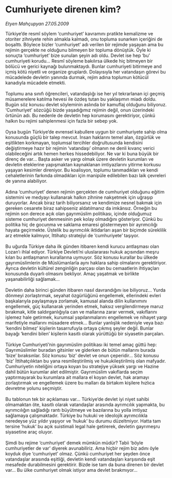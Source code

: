 # Cumhuriyete direnen kim?

*Etyen Mahçupyan 27.05.2009*

<div class="taraf_structure_2col_1zq">
<div class="margen_n">



 <p>Türkiye’de resmî söylem ‘cumhuriyet’ kavramını pratikte kemalizme ve otoriter zihniyete rehin almakla kalmadı, onu topluma sunarken içeriğini de boşalttı. Böylece bizler ‘cumhuriyet’ adı verilen bir rejimde yaşayan ama bu rejimin gerçekte ne olduğunu bilmeyen bir topluma dönüştük. Öyle ki sonuçta ‘cumhuriyet’ bize sunulan şeyin adı oldu. Devlet ise hep ‘bu’ cumhuriyeti korudu... Resmî söyleme bakılırsa ülkede hiç bitmeyen bir bölücü ve gerici kaynağı bulunmaktaydı. Bunlar cumhuriyeti bitirmeye and içmiş kötü niyetli ve organize gruplardı. Dolayısıyla her vatandaşın görevi bu mücadelede devletin yanında durmak, rejim adına toplumun kötücül kanadıyla mücadele etmekti. <br/><br/>Toplumu ana sınıfı öğrencileri, vatandaşlığı ise her yıl tekrarlanan içi geçmiş müsamerelere katılma hevesi ile özdeş tutan bu yaklaşımın miadı doldu. Bugün söz konusu devlet söyleminin aslında bir kamuflaj olduğunu biliyoruz. ‘Cumhuriyet’ sözcüğü bizde yaşadığımız rejimin değil, onun üzerindeki örtünün adı. Bu nedenle de devletin hep korumasını gerektiriyor, çünkü halkın bu rejimi sahiplenmesi için fazla bir sebep yok. <br/><br/>Oysa bugün Türkiye’de evrensel kabullere uygun bir cumhuriyete sahip olma konusunda güçlü bir talep mevcut. İnsan haklarını temel alan, özgürlük ve eşitlikten korkmayan, toplumsal tercihler doğrultusunda kendisini değiştirmeye hazır bir rejimin ‘vatandaşı’ olmanın ne denli kıvanç verici olabileceğini artık hemen herkes hissedebiliyor. Ne var ki buna büyük bir direnç de var... Başta asker ve yargı olmak üzere devletin kurumları ve devletin eteklerine yapışmaktan kaynaklanan imtiyazlarını yitirme korkusu yaşayan kesimler direniyor. Bu koalisyon, toplumu tanımadıkları ve kendi cehaletlerinin farkında olmadıkları için manipüle edilebilen bazı laik çevreleri de yanına alabiliyor. <br/><br/>Adına ‘cumhuriyet’ denen rejimin gerçekten de cumhuriyet olduğunu eğitim sistemini ve medyayı kullanarak halkın zihnine nakşetmek için uğraşıp duruyorlar. Ancak biraz tarih biliyorsanız ve kendimize nesnel bakmak için gereken cesarete biraz sahipseniz aldatılmanız da imkânsız. Örneğin bu rejimin son derece açık olan gayrımüslim politikası, içinde olduğumuz sisteme cumhuriyet denmesinin pek kolay olmadığını gösteriyor. Çünkü bu politika hiç de gocunma ve saklama emaresi göstermeyen bir ayrımcılığı hayata geçirmekte. Üstelik bu ayrımcılık iktidarları aşan bir biçimde süreklilik arz etmekle kalmıyor, İttihatçı stratejiyi de ‘cumhuriyete’ taşıyor. <br/><br/>Bu uğurda Türkiye daha ilk günden itibaren kendi kurucu antlaşması olan Lozan’ı ihlal ediyor. Türkiye Devleti’ni uluslararası hukuk açısından meşru kılan bu antlaşmanın kurallarına uymuyor. Söz konusu kurallar bu ülkede gayrımüslimlerin de Müslümanlarla aynı haklara sahip olmalarını gerektiriyor. Ayrıca devletin kültürel zenginliğin parçası olan bu cemaatlerin ihtiyaçları konusunda duyarlı olmasını bekliyor. Amaç yaşatmak ve birlikte yaşanabilirliği sağlamak... <br/><br/>Devletin daha birinci günden itibaren nasıl davrandığını ise biliyoruz... Yurda dönmeyi zorlaştırmak, seyahat özgürlüğünü engellemek, ellerindeki evleri başkalarıyla paylaşmaya zorlamak, kamusal alanda dilin kullanımını engellemek, güç kullanarak yerinden etmek, haksız vergilendirmeye maruz bırakmak, kitle saldırganlığıyla can ve mallarına zarar vermek, vakıflarını işlemez hale getirmek, kurumsal yapılanmalarını engellemek ve nihayet yargı marifetiyle mallarını müsadere etmek... Bunlar yanlışlık nedeniyle veya bazı ‘kendini bilmez’ kişilerin tasarrufuyla ortaya çıkmış şeyler değil. Bunlar bayağı ‘kendini bilen’ kişilerin kasıtlı olarak yürüttüğü bir siyasetin parçaları. <br/><br/>Türkiye Cumhuriyeti’nin gayrımüslim politikası iki temel amaç güttü hep: Gayrımüslimler buradan gitsinler ve giderken de bütün mallarını burada ‘bize’ bıraksınlar. Söz konusu ‘biz’ devlet ve onun çeperidir... Söz konusu ‘biz’ İttihatçılıktan bu yana resmîleştirilmiş ve hukukileştirilmiş olan mafyadır. Cumhuriyetin niteliğini ortaya koyan bu stratejiye yüksek yargı ve Hazine dahil bütün kurumlar alet edilmiştir. Gayrımüslim vakıflarda seçim yaptırmayarak bu kurumlara ait mallara el koyan devlet, hak aramayı zorlaştırmak ve engellemek üzere bu malları da birtakım kişilere hızlıca devretme yolunu seçmiştir. <br/><br/>Bu tablonun tek bir açıklaması var... Türkiye’de devlet iyi niyet sahibi olmamaktan öte, kasıtlı olarak vatandaşlar arasında ayrımcılık yapmakta, bu ayrımcılığın sağladığı rantı büyütmeye ve bazılarına bu yolla imtiyaz sağlamaya çalışmaktadır. Türkiye bu hukuki ve ideolojik ayrımcılıkla neredeyse yüz yıldır yaşıyor ve ‘hukuk’ bu durumu düzeltmiyor. Hatta tam tersine ‘hukuk’ bu açık suistimali legal hale getirerek, devletin gayrımeşru siyasetine araç oluyor. <br/><br/>Şimdi bu rejime ‘cumhuriyet’ demek mümkün müdür? Tabii ‘böyle cumhuriyetler de var’ diyerek avunabiliriz. Ama hiçbir rejim biz adını öyle koyduk diye ‘cumhuriyet’ olmaz. Çünkü cumhuriyet her şeyden önce vatandaşlar arasında eşitliği, devletin kendi vatandaşları karşısında eşit mesafede durabilmesini gerektirir. Bizde ise tam da buna direnen bir devlet var... Bu ülke cumhuriyet olmak istiyor ama devlet bırakmıyor...</p>

<br/>


<div id="taraf_not">
</div>

</div>


</div>
